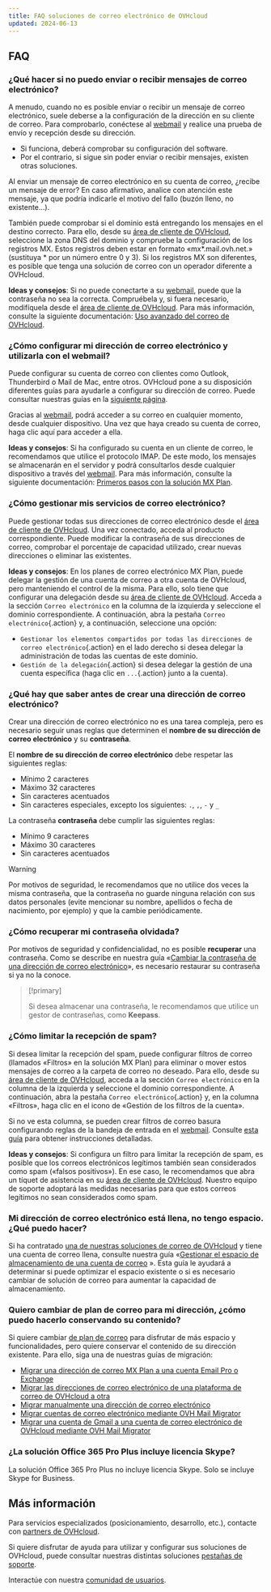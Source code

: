 ```yaml
---
title: FAQ soluciones de correo electrónico de OVHcloud
updated: 2024-06-13
---
```


## FAQ

### ¿Qué hacer si no puedo enviar o recibir mensajes de correo electrónico?

A menudo, cuando no es posible enviar o recibir un mensaje de correo electrónico, suele deberse a la configuración de la dirección en su cliente de correo. Para comprobarlo, conéctese al [webmail](/links/web/email) y realice una prueba de envío y recepción desde su dirección.

* Si funciona, deberá comprobar su configuración del software. 
* Por el contrario, si sigue sin poder enviar o recibir mensajes, existen otras soluciones.

Al enviar un mensaje de correo electrónico en su cuenta de correo, ¿recibe un mensaje de error? En caso afirmativo, analice con atención este mensaje, ya que podría indicarle el motivo del fallo (buzón lleno, no existente...).

También puede comprobar si el dominio está entregando los mensajes en el destino correcto. Para ello, desde su [área de cliente de OVHcloud](/links/manager), seleccione la zona DNS del dominio y compruebe la configuración de los registros MX. Estos registros deben estar en formato «mx\*.mail.ovh.net.» (sustituya \* por un número entre 0 y 3). Si los registros MX son diferentes, es posible que tenga una solución de correo con un operador diferente a OVHcloud.

**Ideas y consejos**:  Si no puede conectarte a su [webmail](/links/web/email), puede que la contraseña no sea la correcta. Compruébela y, si fuera necesario, modifíquela desde el [área de cliente de OVHcloud](/links/manager). Para más información, consulte la siguiente documentación: [Uso avanzado del correo de OVHcloud](/pages/web_cloud/email_and_collaborative_solutions/troubleshooting/diagnostic_advanced).

### ¿Cómo configurar mi dirección de correo electrónico y utilizarla con el webmail?

Puede configurar su cuenta de correo con clientes como Outlook, Thunderbird o Mail de Mac, entre otros. OVHcloud pone a su disposición diferentes guías para ayudarle a configurar su dirección de correo. Puede consultar nuestras guías en la [siguiente página](/products/web-cloud-email-collaborative-solutions-mx-plan).

Gracias al [webmail](/links/web/email), podrá acceder a su correo en cualquier momento, desde cualquier dispositivo. Una vez que haya creado su cuenta de correo, haga clic aquí para acceder a ella.

**Ideas y consejos**: Si ha configurado su cuenta en un cliente de correo, le recomendamos que utilice el protocolo IMAP. De este modo, los mensajes se almacenarán en el servidor y podrá consultarlos desde cualquier dispositivo a través del [webmail](/links/web/email). Para más información, consulte la siguiente documentación: [Primeros pasos con la solución MX Plan](/pages/web_cloud/email_and_collaborative_solutions/mx_plan/email_generalities).

### ¿Cómo gestionar mis servicios de correo electrónico?

Puede gestionar todas sus direcciones de correo electrónico desde el [área de cliente de OVHcloud](/links/manager). Una vez conectado, acceda al producto correspondiente. Puede modificar la contraseña de sus direcciones de correo, comprobar el porcentaje de capacidad utilizado, crear nuevas direcciones o eliminar las existentes.

**Ideas y consejos**: En los planes de correo electrónico MX Plan, puede delegar la gestión de una cuenta de correo a otra cuenta de OVHcloud, pero manteniendo el control de la misma. Para ello, solo tiene que configurar una delegación desde su [área de cliente de OVHcloud](/links/manager). Acceda a la sección `Correo electrónico` en la columna de la izquierda y seleccione el dominio correspondiente. A continuación, abra la pestaña `Correo electrónico`{.action} y, a continuación, seleccione una opción:

* `Gestionar los elementos compartidos por todas las direcciones de correo electrónico`{.action}  en el lado derecho si desea delegar la administración de todas las cuentas de este dominio.
* `Gestión de la delegación`{.action} si desea delegar la gestión de una cuenta específica (haga clic en `...`{.action} junto a la cuenta).

### ¿Qué hay que saber antes de crear una dirección de correo electrónico?

Crear una dirección de correo electrónico no es una tarea compleja, pero es necesario seguir unas reglas que determinen el **nombre de su dirección de correo electrónico** y su **contraseña**.

El **nombre de su dirección de correo electrónico** debe respetar las siguientes reglas:

- Mínimo 2 caracteres
- Máximo 32 caracteres
- Sin caracteres acentuados
- Sin caracteres especiales, excepto los siguientes: `.`, `,`, `-` y `_`

La contraseña **contraseña** debe cumplir las siguientes reglas:

- Mínimo 9 caracteres
- Máximo 30 caracteres
- Sin caracteres acentuados

> [!warning]
> Por motivos de seguridad, le recomendamos que no utilice dos veces la misma contraseña, que la contraseña no guarde ninguna relación con sus datos personales (evite mencionar su nombre, apellidos o fecha de nacimiento, por ejemplo) y que la cambie periódicamente.

### ¿Cómo recuperar mi contraseña olvidada?

Por motivos de seguridad y confidencialidad, no es posible **recuperar** una contraseña. Como se describe en nuestra guía «[Cambiar la contraseña de una dirección de correo electrónico](/pages/web_cloud/email_and_colaborative_solutions/mx_plan/email_change_password)», es necesario restaurar su contraseña si ya no la conoce.

> [!primary]
>
> Si desea almacenar una contraseña, le recomendamos que utilice un gestor de contraseñas, como **Keepass**.

### ¿Cómo limitar la recepción de spam?

Si desea limitar la recepción del spam, puede configurar filtros de correo (llamados «Filtros» en la solución MX Plan) para eliminar o mover estos mensajes de correo a la carpeta de correo no deseado. Para ello, desde su [área de cliente de OVHcloud](/links/manager), acceda a la sección `Correo electrónico` en la columna de la izquierda y seleccione el dominio correspondiente. A continuación, abra la pestaña `Correo electrónico`{.action} y, en la columna «Filtros», haga clic en el icono de «Gestión de los filtros de la cuenta».

Si no ve esta columna, se pueden crear filtros de correo basura configurando reglas de la bandeja de entrada en el [webmail](/links/web/email). Consulte [esta guía](/pages/web_cloud/email_and_collaborative_solutions/using_the_outlook_web_app_webmail/creating-inbox-rules-in-owa-mx-plan) para obtener instrucciones detalladas.

**Ideas y consejos**:  Si configura un filtro para limitar la recepción de spam, es posible que los correos electrónicos legítimos también sean considerados como spam («falsos positivos»). En ese caso, le recomendamos que abra un tíquet de asistencia en su [área de cliente de OVHcloud](/links/manager). Nuestro equipo de soporte adoptará las medidas necesarias para que estos correos legítimos no sean considerados como spam.

### Mi dirección de correo electrónico está llena, no tengo espacio. ¿Qué puedo hacer?

Si ha contratado [una de nuestras soluciones de correo de OVHcloud](/links/web/emails) y tiene una cuenta de correo llena, consulte nuestra guía «[Gestionar el espacio de almacenamiento de una cuenta de correo](/pages/web_cloud/email_and_collaborative_solutions/troubleshooting/email_manage_quota) ». Esta guía le ayudará a determinar si puede optimizar el espacio existente o si es necesario cambiar de solución de correo para aumentar la capacidad de almacenamiento.

### Quiero cambiar de plan de correo para mi dirección, ¿cómo puedo hacerlo conservando su contenido?

Si quiere cambiar [de plan de correo](/links/web/emails) para disfrutar de más espacio y funcionalidades, pero quiere conservar el contenido de su dirección existente. Para ello, siga una de nuestras guías de migración:

- [Migrar una dirección de correo MX Plan a una cuenta Email Pro o Exchange](/pages/web_cloud/email_and_collaborative_solutions/migrating/migration_control_panel)
- [Migrar las direcciones de correo electrónico de una plataforma de correo de OVHcloud a otra](/pages/web_cloud/email_and_collaborative_solutions/migrating/migration_control_panel)
- [Migrar manualmente una dirección de correo electrónico](/pages/web_cloud/email_and_collaborative_solutions/migrating/manual_email_migration)
- [Migrar cuentas de correo electrónico mediante OVH Mail Migrator](/pages/web_cloud/email_and_collaborative_solutions/migrating/migration_omm)
- [Migrar una cuenta de Gmail a una cuenta de correo electrónico de OVHcloud mediante OVH Mail Migrator](/pages/web_cloud/email_and_collaborative_solutions/migrating/security_gmail)

### ¿La solución Office 365 Pro Plus incluye licencia Skype?

La solución Office 365 Pro Plus no incluye licencia Skype. Solo se incluye Skype for Business.

## Más información <a name="go-further"></a>

Para servicios especializados (posicionamiento, desarrollo, etc.), contacte con [partners de OVHcloud](/links/partner).

Si quiere disfrutar de ayuda para utilizar y configurar sus soluciones de OVHcloud, puede consultar nuestras distintas soluciones [pestañas de soporte](/links/support).

Interactúe con nuestra [comunidad de usuarios](/https://community.ovh.com/en/).